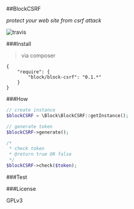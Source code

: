 ##BlockCSRF

*protect your web site from csrf attack*

![travis](https://travis-ci.org/xuqingfeng/blockcsrf.svg?branch=master)

###Install
> via composer

```
{
	"require": {
		"block/block-csrf": "0.1.*"
	}
}
```

###How

```php
// create instance
$blockCSRF = \Block\BlockCSRF::getInstance();

// generate token
$blockCSRF->generate();

/*
 * check token
 * @return true OR false
 */
$blockCSRF->check($token);

```

###Test



###License

GPLv3

